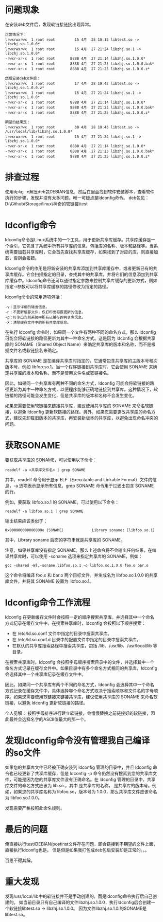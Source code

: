 # 问题现象
在安装deb文件后，发现软链接链接出现异常。
```
正常情况下：
lrwxrwxrwx  1 root root         15 4月  28 10:12 libtest.so -> libzhj.so.1.0.0*
lrwxrwxrwx  1 root root         15 4月  27 21:24 libzhj.so.1 -> libzhj.so.1.0.0*
-rwxr-xr-x  1 root root       8888 4月  27 21:14 libzhj.so.1.0.0*
-rwxr-xr-x  1 root root       8888 4月  27 21:23 libzhj.so.1.0.0.bak*
-rwxr-xr-x  1 root root       8888 4月  27 21:25 libzhj.so.1.0.0.z*

然后安装deb文件后：
lrwxrwxrwx  1 root root         17 4月  28 10:42 libtest.so -> libzhj.so.1.0.0.z*
lrwxrwxrwx  1 root root         15 4月  27 21:24 libzhj.so.1 -> libzhj.so.1.0.0*
-rwxr-xr-x  1 root root       8888 4月  27 21:14 libzhj.so.1.0.0*
-rwxr-xr-x  1 root root       8888 4月  27 21:23 libzhj.so.1.0.0.bak*
-rwxr-xr-x  1 root root       8888 4月  27 21:25 libzhj.so.1.0.0.z*

期望的结果是：
lrwxrwxrwx  1 root root         30 4月  28 10:43 libtest.so -> /usr/local/lib/libzhj.so.1.0.0*
lrwxrwxrwx  1 root root         15 4月  27 21:24 libzhj.so.1 -> libzhj.so.1.0.0*
-rwxr-xr-x  1 root root       8888 4月  27 21:14 libzhj.so.1.0.0*
-rwxr-xr-x  1 root root       8888 4月  27 21:23 libzhj.so.1.0.0.bak*
-rwxr-xr-x  1 root root       8888 4月  27 21:25 libzhj.so.1.0.0.z*
```

# 排查过程
使用dpkg -e解压deb包DEBIAN信息，然后在里面找到软件安装脚本，查看软件执行的步骤，发现并没有太多问题，唯一可疑点是ldconfig命令。
deb包见：D:\Github\Storage\linux\神奇的软链接\test

# ldconfig命令
ldconfig命令是Linux系统中的一个工具，用于更新共享库缓存。共享库缓存是一个索引，它包含了系统中所有共享库的信息，包括库的名称、版本和路径等。当系统需要加载共享库时，它会首先查找共享库缓存，如果找到了对应的库，则直接加载，否则会报错。

ldconfig命令的作用是将新安装的共享库添加到共享库缓存中，或者更新已有的共享库缓存。它会扫描指定的目录，查找其中的共享库，并将它们的信息添加到共享库缓存中。ldconfig命令还可以通过指定参数来控制共享库缓存的更新方式，例如指定-r参数可以将共享库缓存的路径修改为指定的路径。

ldconfig命令的常用选项包括：
```
-v：显示详细的输出信息。
-n：不更新缓存文件，仅打印出将要更新的信息。
-p：打印出当前系统中所有已缓存的共享库信息。
-X：清除缓存文件中的所有共享库信息。
```

在执行 ldconfig 命令时，如果同一个文件有两种不同的命名方式，那么 ldconfig 可能会将软链接的路径更新为其中一种命名方式。这是因为 ldconfig 会根据共享库的 SONAME（Shared Object Name）来确定共享库的版本和名称，而不是根据文件名或软链接名来确定。

共享库的 SONAME 是在编译共享库时指定的，它通常包含共享库的主版本号和次版本号，例如 libfoo.so.1。当一个程序链接到共享库时，它会使用 SONAME 来确定共享库的版本和名称，而不是使用文件名或软链接名。

因此，如果同一个共享库有两种不同的命名方式，ldconfig 可能会将软链接的路径更新为其中一种命名方式，以便程序能够正确地链接到共享库。这种情况下，软链接的路径可能会发生变化，但是共享库的版本和名称不会发生变化。

如果您需要使用软链接来链接共享库，建议使用共享库的 SONAME 来命名软链接，以避免 ldconfig 更新软链接的路径。另外，如果您需要更改共享库的命名方式，建议先卸载旧版本的共享库，再安装新版本的共享库，以避免出现命名冲突的问题。

# 获取SONAME
要获取共享库的 SONAME，可以使用以下命令：
```
readelf -a <共享库文件名> | grep SONAME
```

其中，readelf 命令用于显示 ELF（Executable and Linkable Format）文件的信息，-a 选项表示显示所有信息，grep SONAME 命令用于过滤出包含 SONAME 的行。

例如，要获取 libfoo.so.1 的 SONAME，可以使用以下命令：
```
readelf -a libfoo.so.1 | grep SONAME
```

输出结果应该类似于：
```
0x000000000000000e (SONAME)             Library soname: [libfoo.so.1]
```

其中，Library soname 后面的字符串就是共享库的 SONAME。

注意，如果共享库没有指定 SONAME，那么上述命令将不会输出任何结果。在编译共享库时，可以使用 -soname 选项来指定共享库的 SONAME，例如：
```
gcc -shared -Wl,-soname,libfoo.so.1 -o libfoo.so.1.0.0 foo.o bar.o
```

这个命令将编译 foo.o 和 bar.o 两个目标文件，并生成名为 libfoo.so.1.0.0 的共享库文件，并将其 SONAME 设置为 libfoo.so.1。

# ldconfig命令工作流程
ldconfig 在更新缓存文件时会按照一定的顺序搜索共享库，并选择其中一个命名方式记录在缓存文件中。在搜索共享库时，ldconfig 会按照以下顺序搜索：

- 在 /etc/ld.so.conf 文件中指定的目录中搜索共享库。
- 在 /etc/ld.so.conf.d 目录中的配置文件中指定的目录中搜索共享库。
- 在默认的共享库搜索路径中搜索共享库，包括 /lib、/usr/lib、/usr/local/lib 等目录。

在搜索共享库时，ldconfig 会按照字母顺序搜索目录中的文件，并选择其中一个命名方式记录在缓存文件中。如果目录中有多个命名方式相同的共享库，ldconfig 会选择其中一个共享库记录在缓存文件中。

因此，如果同一个共享库有两个不同的命名方式，ldconfig 会选择其中一个命名方式记录在缓存文件中，具体选择哪个命名方式取决于搜索顺序和文件名的字母顺序。如果您需要使用软链接来链接共享库，建议使用共享库的 SONAME 来命名软链接，以避免 ldconfig 更新软链接的路径。

个人见解：
按照字母排序进行建立软链接，会慢慢替换之前链接好的软链接，因此最终会选择名字的ASCII值最大的那一个。

# 发现ldconfig命令没有管理我自己编译的so文件
如果您的共享库文件已经被正确安装到 ldconfig 管理的目录中，并且 ldconfig 命令也已经更新了共享库缓存，但是 ldconfig -p 命令仍然没有搜索到您的共享库文件，可能是因为您的共享库文件没有正确命名。在 ldconfig 管理的目录中，共享库文件的命名方式应该为 lib<name>.so.<version>，其中 <name> 是共享库的名称，<version> 是共享库的版本号。例如，如果您的共享库名称为 libfoo.so，版本号为 1.0.0，那么共享库文件应该命名为 libfoo.so.1.0.0。

发现需要严格按照此命名规则。

# 最后的问题
俺直接执行test/DEBIAN/postinst文件存在问题，即会链接到不期望的文件上面，直接执行ldconfig也是。
但是但是如果我打包成deb包后安装却是正常的。。。

百思不得其解。

# 重大发现
发现/usr/local/lib中的软链接并不是手动创建的，而是ldconfig命令执行后自己创建的。
如当前目录只有自己编译的文件libzhj.so.1.0.0，执行ldconfig后会创建一个软链接libtest.so -> libzhj.so.1.0.0。
因为文件libzhj.so.1.0.的SONAME是libtest.so。


